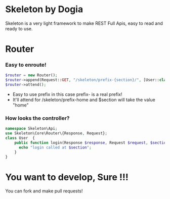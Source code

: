 # Skeleton by Dogia
Skeleton is a very light framework to make REST Full Apis, easy to read and ready to use.


# Router

### Easy to enroute!
```php
$router = new Router();  
$router->append(Request::GET, "/skeleton/prefix-{section}/", [User::class, 'login']);  
$router->attend();
```
- Easy to use prefix in this case prefix- is a real prefix!
- It'll attend for /skeleton/prefix-home and $section will take the value "home"
### How looks the controller?
```php
namespace Skeleton\Api;
use Skeleton\Core\Router\{Response, Request};  
class User  {  
    public function login(Response $response, Request $request, $section)  {  
	  echo "login called at $section";  
    }  
}
```
# You want to develop, Sure !!!
You can fork and make pull requests!
